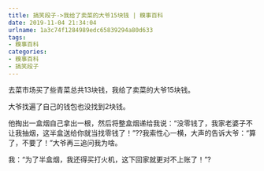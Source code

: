 ```yaml
---
title: 搞笑段子->我给了卖菜的大爷15块钱 | 糗事百科
date: 2019-11-04 21:34:04
urlname: 1a3c74f1284989edc65839294a80d633
tags: 
- 糗事百科
categories:
- 糗事百科
- 搞笑段子
---
```

去菜市场买了些青菜总共13块钱，我给了卖菜的大爷15块钱。

大爷找遍了自己的钱包也没找到2块钱。

他掏出一盒烟自己拿出一根，然后将整盒烟递给我说：“没零钱了，我家老婆子不让我抽烟，这半盒送给你就当找零钱了！”??我索性心一横，大声的告诉大爷：“算了，不要了！”大爷再三追问我为啥。

我：“为了半盒烟，我还得买打火机，这下回家就更对不上账了！”?


